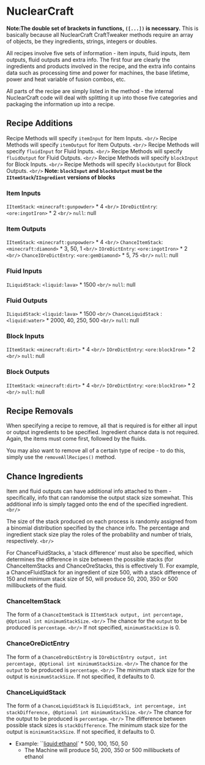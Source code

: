 # NuclearCraft

**Note:The double set of brackets in functions, `([...])` is necessary.**
This is basically because all NuclearCraft CraftTweaker methods require an array of objects, be they ingredients, strings, integers or doubles.

All recipes involve five sets of information - item inputs, fluid inputs, item outputs, fluid outputs and extra info. The
first four are clearly the ingredients and products involved in the recipe, and the extra info contains data such as
processing time and power for machines, the base lifetime, power and heat variable of fusion combos, etc.

All parts of the recipe are simply listed in the method - the internal NuclearCraft code will deal with splitting it up into those
five categories and packaging the information up into a recipe.

## Recipe Additions
Recipe Methods will specify `itemInput` for Item Inputs. `<br/>`
Recipe Methods will specify `itemOutput` for Item Outputs. `<br/>`
Recipe Methods will specify `fluidInput` for Fluid Inputs. `<br/>`
Recipe Methods will specify `fluidOutput` for Fluid Outputs. `<br/>`
Recipe Methods will specify `blockInput` for Block Inputs. `<br/>`
Recipe Methods will specify `blockOutput` for Block Outputs. `<br/>`
**Note: `blockInput` and `blockOutput` must be the `IItemStack`/`IIngredient` versions of blocks**

### Item Inputs 
`IItemStack`: `<minecraft:gunpowder>` * 4 `<br/>`
`IOreDictEntry`: `<ore:ingotIron>` * 2 `<br/>`
`null`: null

### Item Outputs
`IItemStack`: `<minecraft:gunpowder>` * 4 `<br/>`
`ChanceItemStack`: `<minecraft:diamond>` * 3, 50, 1 `<br/>`
`IOreDictEntry`: `<ore:ingotIron>` * 2 `<br/>`
`ChanceIOreDictEntry`: `<ore:gemDiamond>` * 5, 75 `<br/>`
`null`: null

### Fluid Inputs
`ILiquidStack`: `<liquid:lava>` * 1500 `<br/>`
`null`: null

### Fluid Outputs
`ILiquidStack`: `<liquid:lava>` * 1500 `<br/>`
`ChanceLiquidStack` : `<liquid:water>` * 2000, 40, 250, 500 `<br/>`
`null`: null

### Block Inputs
`IItemStack`: `<minecraft:dirt>` * 4 `<br/>`
`IOreDictEntry`: `<ore:blockIron>` * 2 `<br/>`
`null`: null

### Block Outputs
`IItemStack`: `<minecraft:dirt>` * 4 `<br/>`
`IOreDictEntry`: `<ore:blockIron>` * 2 `<br/>`
`null`: null

## Recipe Removals
When specifying a recipe to remove, all that is required is for either all input or output ingredients to be specified. 
Ingredient chance data is not required. Again, the items must come first, followed by the fluids.

You may also want to remove all of a certain type of recipe - to do this, simply use the `removeAllRecipes()` method.

## Chance Ingredients
Item and fluid outputs can have additional info attached to them - specifically, info that can randomise the output stack
size somewhat. This additional info is simply tagged onto the end of the specified ingredient. `<br/>`

The size of the stack produced on each process is randomly assigned from a binomial distribution specified by the chance
info. The percentage and ingredient stack size play the roles of the probability and number of trials, respectively. `<br/>`

For ChanceFluidStacks, a 'stack difference' must also be specified, which determines the difference in size between the
possible stacks (for ChanceItemStacks and ChanceOreStacks, this is effectively 1). For example, a ChanceFluidStack for
an ingredient of size 500, with a stack difference of 150 and minimum stack size of 50, will produce 50, 200, 350 or 500
millibuckets of the fluid.

### ChanceItemStack
The form of a `ChanceItemStack` is `IItemStack output, int percentage, @Optional int minimumStackSize`. `<br/>`
The chance for the `output` to be produced is `percentage`. `<br/>`
If not specified, `minimumStackSize` is 0.

### ChanceOreDictEntry
The form of a `ChanceOreDictEntry` is `IOreDictEntry output, int percentage, @Optional int minimumStackSize`. `<br/>`
The chance for the `output` to be produced is `percentage`. `<br/>`
The minimum stack size for the output is `minimumStackSize`. If not specified, it defaults to 0.

### ChanceLiquidStack
The form of a `ChanceLiquidStack` is `ILiquidStack, int percentage, int stackDifference, @Optional int minimumStackSize`. `<br/>`
The chance for the output to be produced is `percentage`. `<br/>`
The difference between possible stack sizes is `stackDifference`.
The minimum stack size for the output is `minimumStackSize`. If not specified, it defaults to 0.

- Example: ``<liquid:ethanol>` * 500, 100, 150, 50
	- The Machine will produce 50, 200, 350 or 500 millibuckets of ethanol